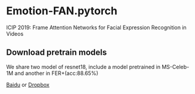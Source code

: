 # Emotion-FAN.pytorch
 ICIP 2019: Frame Attention Networks for Facial Expression Recognition in Videos
 
## Download pretrain models
We share two model of resnet18, include a model pretrained in MS-Celeb-1M and another in FER+(acc:88.65%)

[Baidu](http://gitcafe.com) or [Dropbox](https://github.com/DebinMeng19-OpenSourceLibrary/Emotion-FAN/blob/master/README.md)
